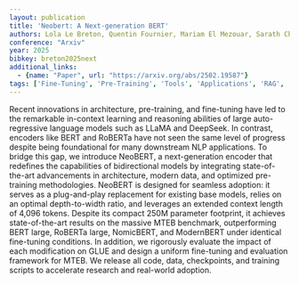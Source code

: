 ```yaml
---
layout: publication
title: 'Neobert: A Next-generation BERT'
authors: Lola Le Breton, Quentin Fournier, Mariam El Mezouar, Sarath Chandar
conference: "Arxiv"
year: 2025
bibkey: breton2025next
additional_links:
  - {name: "Paper", url: "https://arxiv.org/abs/2502.19587"}
tags: ['Fine-Tuning', 'Pre-Training', 'Tools', 'Applications', 'RAG', 'Model Architecture', 'Reinforcement Learning', 'Training Techniques', 'Pretraining Methods', 'BERT', 'Prompting', 'In-Context Learning']
---
```

Recent innovations in architecture, pre-training, and fine-tuning have led to
the remarkable in-context learning and reasoning abilities of large
auto-regressive language models such as LLaMA and DeepSeek. In contrast,
encoders like BERT and RoBERTa have not seen the same level of progress despite
being foundational for many downstream NLP applications. To bridge this gap, we
introduce NeoBERT, a next-generation encoder that redefines the capabilities of
bidirectional models by integrating state-of-the-art advancements in
architecture, modern data, and optimized pre-training methodologies. NeoBERT is
designed for seamless adoption: it serves as a plug-and-play replacement for
existing base models, relies on an optimal depth-to-width ratio, and leverages
an extended context length of 4,096 tokens. Despite its compact 250M parameter
footprint, it achieves state-of-the-art results on the massive MTEB benchmark,
outperforming BERT large, RoBERTa large, NomicBERT, and ModernBERT under
identical fine-tuning conditions. In addition, we rigorously evaluate the
impact of each modification on GLUE and design a uniform fine-tuning and
evaluation framework for MTEB. We release all code, data, checkpoints, and
training scripts to accelerate research and real-world adoption.
